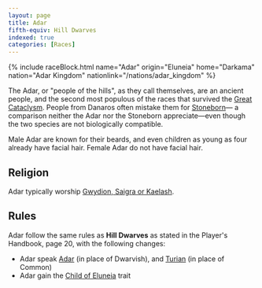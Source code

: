 ```yaml
---
layout: page
title: Adar
fifth-equiv: Hill Dwarves
indexed: true
categories: [Races]
---
```


{% include raceBlock.html name="Adar" origin="Eluneia" home="Darkama" nation="Adar Kingdom" nationlink="/nations/adar_kingdom" %}

The Adar, or "people of the hills", as they call themselves, are an ancient people, and the second most populous of the races
that survived the [Great Cataclysm](/history/great-cataclysm). People from Danaros often mistake them for [Stoneborn](/races/stoneborn)—
a comparison neither the Adar nor the Stoneborn appreciate—even though the two species are not biologically compatible.

Male Adar are known for their beards, and even children as young as four already have facial hair. Female Adar do not have
facial hair.

## Religion

Adar typically worship [Gwydion, Saigra or Kaelash](/pantheons/watchers).

## Rules

Adar follow the same rules as **Hill Dwarves** as stated in the Player's Handbook, page 20, with the following changes:

- Adar speak [Adar](/general/languages) (in place of Dwarvish), and [Turian](/general/languages) (in place of Common) 
- Adar gain the [Child of Eluneia](/rules/child_of_eluneia) trait